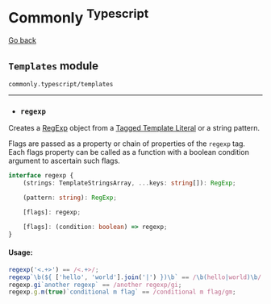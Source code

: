 Commonly <sup>Typescript</sup>
===

[Go back](./readme.md)

`Templates` module
---
`commonly.typescript/templates`

---

- ### `regexp`

Creates a [RegExp](https://developer.mozilla.org/en-US/docs/Web/JavaScript/Reference/Global_Objects/RegExp) object from a [Tagged Template Literal](https://developer.mozilla.org/en-US/docs/Web/JavaScript/Reference/Template_literals#tagged_templates) or a string pattern.

Flags are passed as a property or chain of properties of the `regexp` tag. Each flags property can be called as a function with a boolean condition argument to ascertain such flags.

```typescript
interface regexp {
	(strings: TemplateStringsArray, ...keys: string[]): RegExp;

	(pattern: string): RegExp;

	[flags]: regexp;

	[flags]: (condition: boolean) => regexp;
}
```

#### Usage:

```typescript
regexp('<.+>') == /<.+>/;
regexp`\b(${ ['hello', 'world'].join('|') })\b` == /\b(hello|world)\b/;
regexp.gi`another regexp` == /another regexp/gi;
regexp.g.m(true)`conditional m flag` == /conditional m flag/gm;
```
